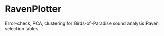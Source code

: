# RavenPlotter
Error-check, PCA, clustering for Birds-of-Paradise sound analysis Raven selection tables

